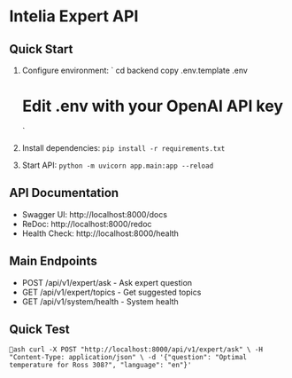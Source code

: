 ﻿# Intelia Expert API

## Quick Start

1. Configure environment:
   `
   cd backend
   copy .env.template .env
   # Edit .env with your OpenAI API key
   `

2. Install dependencies:
   `
   pip install -r requirements.txt
   `

3. Start API:
   `
   python -m uvicorn app.main:app --reload
   `

## API Documentation

- Swagger UI: http://localhost:8000/docs
- ReDoc: http://localhost:8000/redoc
- Health Check: http://localhost:8000/health

## Main Endpoints

- POST /api/v1/expert/ask - Ask expert question
- GET /api/v1/expert/topics - Get suggested topics
- GET /api/v1/system/health - System health

## Quick Test

`ash
curl -X POST "http://localhost:8000/api/v1/expert/ask" \
     -H "Content-Type: application/json" \
     -d '{"question": "Optimal temperature for Ross 308?", "language": "en"}'
`
